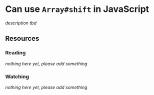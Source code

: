 # Can use `Array#shift` in JavaScript
_description tbd_
## Resources
### Reading
_nothing here yet, please add something_
### Watching
_nothing here yet, please add something_
